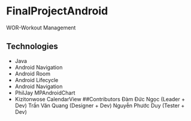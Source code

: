 # FinalProjectAndroid
WOR-Workout Management
## Technologies
* Java
* Android Navigation
* Android Room
* Android Lifecycle
* Android Navigation
* PhilJay MPAndroidChart
* Kizitonwose CalendarView
##Contributors
Đàm Đức Ngọc (Leader + Dev)
Trần Văn Quang (Designer + Dev)
Nguyễn Phước Duy (Tester + Dev)

